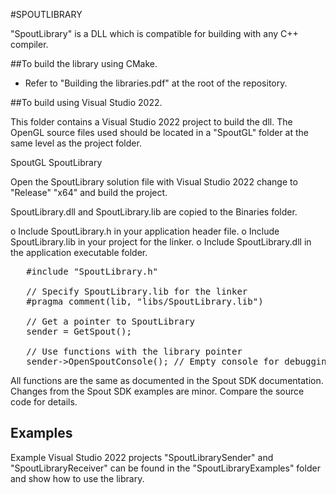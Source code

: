 #SPOUTLIBRARY

"SpoutLibrary" is a DLL which is compatible for building with any C++ compiler.

##To build the library using CMake.
- Refer to "Building the libraries.pdf" at the root of the repository.

##To build using Visual Studio 2022.

This folder contains a Visual Studio 2022 project to build the dll. 
The OpenGL source files used should be located in a "SpoutGL" folder 
at the same level as the project folder.

  SpoutGL
  SpoutLibrary

Open the SpoutLibrary solution file with Visual Studio 2022
change to "Release" "x64" and build the project.

SpoutLibrary.dll and SpoutLibrary.lib are copied to the Binaries folder.

o Include SpoutLibrary.h in your application header file.
o Include SpoutLibrary.lib in your project for the linker.
o Include SpoutLibrary.dll in the application executable folder.

<pre>
   #include "SpoutLibrary.h"

   // Specify SpoutLibrary.lib for the linker
   #pragma comment(lib, "libs/SpoutLibrary.lib")

   // Get a pointer to SpoutLibrary
   sender = GetSpout();

   // Use functions with the library pointer
   sender->OpenSpoutConsole(); // Empty console for debugging
</pre>

All functions are the same as documented in the Spout SDK documentation.
Changes from the Spout SDK examples are minor. Compare the source code for details.

## Examples

Example Visual Studio 2022 projects "SpoutLibrarySender" and "SpoutLibraryReceiver" can be found in the 
"SpoutLibraryExamples" folder and show how to use the library.








